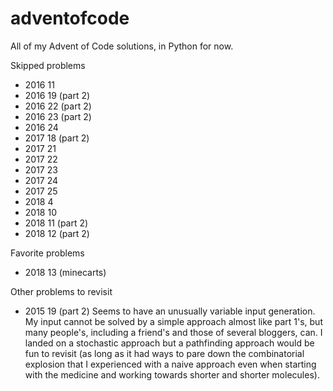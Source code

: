 # adventofcode

All of my Advent of Code solutions, in Python for now.

Skipped problems
- 2016 11
- 2016 19 (part 2)
- 2016 22 (part 2)
- 2016 23 (part 2)
- 2016 24
- 2017 18 (part 2)
- 2017 21
- 2017 22
- 2017 23
- 2017 24
- 2017 25
- 2018 4
- 2018 10
- 2018 11 (part 2)
- 2018 12 (part 2)

Favorite problems
- 2018 13 (minecarts)

Other problems to revisit
- 2015 19 (part 2)
Seems to have an unusually variable input generation. My input cannot be solved by a simple approach almost like part 1's, but many people's, including a friend's and those of several bloggers, can. I landed on a stochastic approach but a pathfinding approach would be fun to revisit (as long as it had ways to pare down the combinatorial explosion that I experienced with a naive approach even when starting with the medicine and working towards shorter and shorter molecules).
